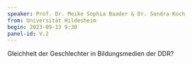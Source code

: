 ```yaml
---
speaker: Prof. Dr. Meike Sophia Baader & Dr. Sandra Koch
from: Universität Hildesheim
begin: 2023-09-13 9:30
panel-id: V.2
---
```

Gleichheit der Geschlechter in Bildungsmedien der DDR?